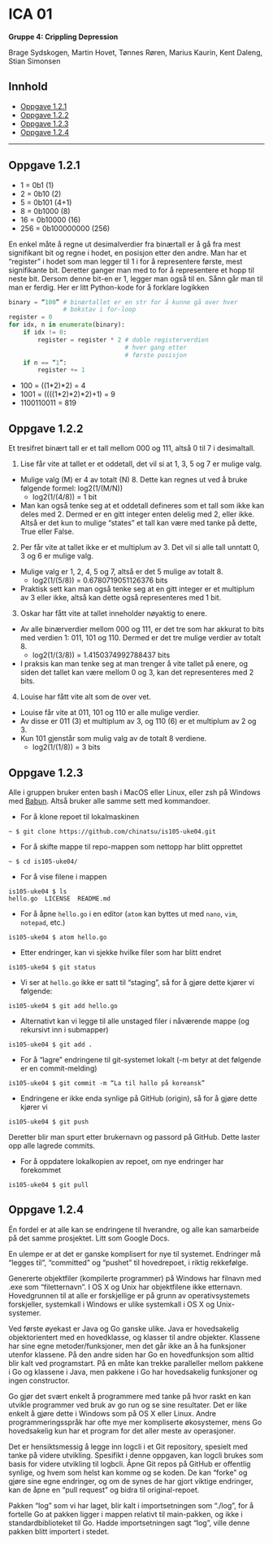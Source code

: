 # ICA 01

**Gruppe 4: Crippling Depression**

Brage Sydskogen, Martin Hovet, Tønnes Røren, Marius Kaurin, Kent Daleng, Stian Simonsen

## Innhold
* [Oppgave 1.2.1](#oppgave-121)
* [Oppgave 1.2.2](#oppgave-122)
* [Oppgave 1.2.3](#oppgave-123)
* [Oppgave 1.2.4](#oppgave-124)

---

## Oppgave 1.2.1

* 1 = 0b1 (1)
* 2 = 0b10 (2)
* 5 = 0b101 (4+1)
* 8 = 0b1000 (8)
* 16 = 0b10000 (16)
* 256 = 0b100000000 (256)

En enkel måte å regne ut desimalverdier fra binærtall er å gå fra mest signifikant bit og regne i hodet, en posisjon etter den andre. Man har et “register” i hodet som man legger til 1 i for å representere første, mest signifikante bit. Deretter ganger man med to for å representere et hopp til neste bit. Dersom denne bit-en er 1, legger man også til en. Sånn går man til man er ferdig. Her er litt Python-kode for å forklare logikken

```py
binary = “100” # binærtallet er en str for å kunne gå over hver
               # bokstav i for-loop
register = 0
for idx, n in enumerate(binary):
    if idx != 0:
        register = register * 2 # doble registerverdien
                                # hver gang etter
                                # første posisjon
    if n == “1”:
        register += 1
```


* 100 = ((1\*2)\*2) = 4
* 1001 = ((((1\*2)\*2)\*2)+1) = 9
* 1100110011 = 819


## Oppgave 1.2.2

Et tresifret binært tall er et tall mellom 000 og 111, altså 0 til 7 i desimaltall.

1. Lise får vite at tallet er et oddetall, det vil si at 1, 3, 5 og 7 er mulige valg.
  * Mulige valg (M) er 4 av totalt (N) 8. Dette kan regnes ut ved å bruke følgende formel: log2(1/(M/N))
    * log2(1/(4/8)) = 1 bit
   * Man kan også tenke seg at et oddetall defineres som et tall som ikke kan deles med 2. Dermed er en gitt integer enten delelig med 2, eller ikke. Altså er det kun to mulige “states” et tall kan være med tanke på dette, True eller False.
2. Per får vite at tallet ikke er et multiplum av 3. Det vil si alle tall unntatt 0, 3 og 6 er mulige valg.
  * Mulige valg er 1, 2, 4, 5 og 7, altså er det 5 mulige av totalt 8.
    * log2(1/(5/8)) = 0.6780719051126376 bits
  * Praktisk sett kan man også tenke seg at en gitt integer er et multiplum av 3 eller ikke, altså kan dette også representeres med 1 bit.
3. Oskar har fått vite at tallet inneholder nøyaktig to enere.
  * Av alle binærverdier mellom 000 og 111, er det tre som har akkurat to bits med verdien 1: 011, 101 og 110. Dermed er det tre mulige verdier av totalt 8.
    * log2(1/(3/8)) = 1.4150374992788437 bits
  * I praksis kan man tenke seg at man trenger å vite tallet på enere, og siden det tallet kan være mellom 0 og 3, kan det representeres med 2 bits.
4. Louise har fått vite alt som de over vet.
  * Louise får vite at 011, 101 og 110 er alle mulige verdier.
  * Av disse er 011 (3) et multiplum av 3, og 110 (6) er et multiplum av 2 og 3.
  * Kun 101 gjenstår som mulig valg av de totalt 8 verdiene.
    * log2(1/(1/8)) = 3 bits





## Oppgave 1.2.3

Alle i gruppen bruker enten bash i MacOS eller Linux, eller zsh på Windows med [Babun](http://babun.github.io/).
Altså bruker alle samme sett med kommandoer.

* For å klone repoet til lokalmaskinen
```
~ $ git clone https://github.com/chinatsu/is105-uke04.git
```

* For å skifte mappe til repo-mappen som nettopp har blitt opprettet
```
~ $ cd is105-uke04/
```

* For å vise filene i mappen
```
is105-uke04 $ ls
hello.go  LICENSE  README.md
```

* For å åpne `hello.go` i en editor (`atom` kan byttes ut med `nano`, `vim`, `notepad`, etc.)
```
is105-uke04 $ atom hello.go
```

* Etter endringer, kan vi sjekke hvilke filer som har blitt endret
```
is105-uke04 $ git status
```

* Vi ser at `hello.go` ikke er satt til “staging”, så for å gjøre dette kjører vi følgende:
```
is105-uke04 $ git add hello.go
```

* Alternativt kan vi legge til alle unstaged filer i nåværende mappe (og rekursivt inn i submapper)
```
is105-uke04 $ git add .
```

* For å “lagre” endringene til git-systemet lokalt (-m betyr at det følgende er en commit-melding)
```
is105-uke04 $ git commit -m “La til hallo på koreansk”
```

* Endringene er ikke enda synlige på GitHub (origin), så for å gjøre dette kjører vi
```
is105-uke04 $ git push
```
Deretter blir man spurt etter brukernavn og passord på GitHub. Dette laster opp alle lagrede commits.

* For å oppdatere lokalkopien av repoet, om nye endringer har forekommet
```
is105-uke04 $ git pull
```


## Oppgave 1.2.4

Én fordel er at alle kan se endringene til hverandre, og alle kan samarbeide på det samme prosjektet. Litt som Google Docs.

En ulempe er at det er ganske komplisert for nye til systemet. Endringer må “legges til”, “committed” og “pushet” til hovedrepoet, i riktig rekkefølge.

Genererte objektfiler (kompilerte programmer) på Windows har filnavn med .exe som “filetternavn”. I OS X og Unix har objektfilene ikke etternavn. Hovedgrunnen til at alle er forskjellige er på grunn av operativsystemets forskjeller, systemkall i Windows er ulike systemkall i OS X og Unix-systemer.

Ved første øyekast er Java og Go ganske ulike.
Java er hovedsakelig objektorientert med en hovedklasse, og klasser til andre objekter. Klassene har sine egne metoder/funksjoner, men det går ikke an å ha funksjoner utenfor klassene.
På den andre siden har Go en hovedfunksjon som alltid blir kalt ved programstart. På en måte kan trekke paralleller mellom pakkene i Go og klassene i Java, men pakkene i Go har hovedsakelig funksjoner og ingen constructor.

Go gjør det svært enkelt å programmere med tanke på hvor raskt en kan utvikle programmer ved bruk av go run og se sine resultater. Det er like enkelt å gjøre dette i Windows som på OS X eller Linux. Andre programmeringsspråk har ofte mye mer kompliserte økosystemer, mens Go hovedsakelig kun har et program for det aller meste av operasjoner.

Det er hensiktsmessig å legge inn logcli i et Git repository, spesielt med tanke på videre utvikling. Spesifikt i denne oppgaven, kan logcli brukes som basis for videre utvikling til logbcli. Åpne Git repos på GitHub er offentlig synlige, og hvem som helst kan komme og se koden. De kan “forke” og gjøre sine egne endringer, og om de synes de  har gjort viktige endringer, kan de åpne en “pull request” og bidra til original-repoet.

Pakken “log” som vi har laget, blir kalt i importsetningen som “./log”, for å fortelle Go at pakken ligger i mappen relativt til main-pakken, og ikke i standardbiblioteket til Go. Hadde importsetningen sagt “log”, ville denne pakken blitt importert i stedet.
